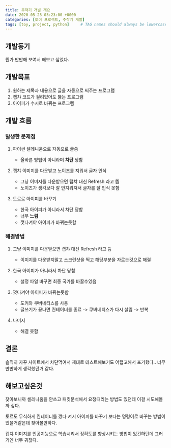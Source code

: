 ```yaml
---
title: 주작기 개발 개요
date: 2020-05-25 03:23:00 +0000
categories: [토이 프로젝트, 주작기 개발]
tags: [toy, project, python]     # TAG names should always be lowercase
---
```


## 개발동기

뭔가 만만해 보여서 해보고 싶었다.

## 개발목표

1. 원하는 제목과 내용으로 글을 자동으로 써주는 프로그램
2. 캡챠 코드가 걸려있어도 뚫는 프로그램
3. 아이피가 수시로 바뀌는 프로그램

## 개발 흐름

### 발생한 문제점

1. 파이썬 셀레니움으로 자동으로 글씀
   * 올바른 방법이 아니라며 **차단** 당함

2. 캡챠 이미지를 다운받고 노이즈를 지워서 글자 인식
   * 그냥 이미지를 다운받으면 캡챠 대신 Refresh 라고 뜸
   * 노이즈가 생각보다 잘 안지워져서 글자를 잘 인식 못함

3. 토르로 아이피를 바꾸기
   * 한국 아이피가 아니라서 차단 당함
   * 너무 **느림**
   * 껏다켜야 아이피가 바뀌는듯함

### 해결방법

1. 그냥 이미지를 다운받으면 캡챠 대신 Refresh 라고 뜸
   * 이미지를 다운받지말고 스크린샷을 찍고 해당부분을 자르는것으로 해결
  
2. 한국 아이피가 아니라서 차단 당함
   * 설정 파일 바꾸면 최종 국가를 바꿀수있음

3. 껏다켜야 아이피가 바뀌는듯함
   * 도커와 쿠버네티스를 사용
   * 글쓰기가 끝나면 컨테이너를 종료 -> 쿠버네티스가 다시 살림 -> 반복

4. 나머지
   * 해결 못함

## 결론

솔직히 자꾸 사이트에서 차단먹여서 제대로 테스트해보기도 어렵고해서 포기했다.. 너무 만만하게 생각했던거 같다.

## 해보고싶은것

찾아보니까 셀레니움을 안쓰고 패킷분석해서 요청때리는 방법도 있던데 이걸 시도해볼까 싶다.

토르도 무식하게 컨테이너를 껐다 켜서 아이피를 바꾸기 보다는 명령어로 바꾸는 방법이 있을거같은데 찾아볼만하다.

캡챠 이미지를 인공지능으로 학습시켜서 정확도를 향상시키는 방법이 있긴하던데 그러기엔 너무 귀찮다.
